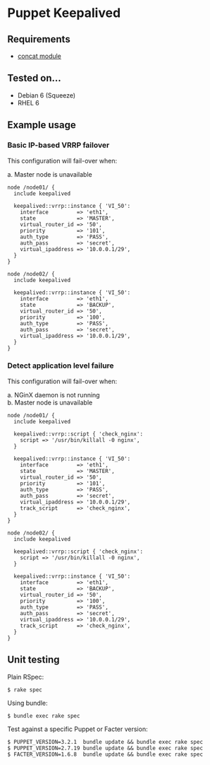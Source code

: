# Puppet Keepalived

## Requirements

* [concat module](https://github.com/ripienaar/puppet-concat)

## Tested on...

* Debian 6 (Squeeze)
* RHEL 6

## Example usage

### Basic IP-based VRRP failover

This configuration will fail-over when:

a. Master node is unavailable

    node /node01/ {
      include keepalived

      keepalived::vrrp::instance { 'VI_50':
        interface         => 'eth1',
        state             => 'MASTER',
        virtual_router_id => '50',
        priority          => '101',
        auth_type         => 'PASS',
        auth_pass         => 'secret',
        virtual_ipaddress => '10.0.0.1/29',
      }
    }

    node /node02/ {
      include keepalived

      keepalived::vrrp::instance { 'VI_50':
        interface         => 'eth1',
        state             => 'BACKUP',
        virtual_router_id => '50',
        priority          => '100',
        auth_type         => 'PASS',
        auth_pass         => 'secret',
        virtual_ipaddress => '10.0.0.1/29',
      }
    }

### Detect application level failure

This configuration will fail-over when:

a. NGinX daemon is not running<br>
b. Master node is unavailable

    node /node01/ {
      include keepalived

      keepalived::vrrp::script { 'check_nginx':
        script => '/usr/bin/killall -0 nginx',
      }

      keepalived::vrrp::instance { 'VI_50':
        interface         => 'eth1',
        state             => 'MASTER',
        virtual_router_id => '50',
        priority          => '101',
        auth_type         => 'PASS',
        auth_pass         => 'secret',
        virtual_ipaddress => '10.0.0.1/29',
        track_script      => 'check_nginx',
      }
    }

    node /node02/ {
      include keepalived

      keepalived::vrrp::script { 'check_nginx':
        script => '/usr/bin/killall -0 nginx',
      }

      keepalived::vrrp::instance { 'VI_50':
        interface         => 'eth1',
        state             => 'BACKUP',
        virtual_router_id => '50',
        priority          => '100',
        auth_type         => 'PASS',
        auth_pass         => 'secret',
        virtual_ipaddress => '10.0.0.1/29',
        track_script      => 'check_nginx',
      }
    }

## Unit testing

Plain RSpec:

    $ rake spec

Using bundle:

    $ bundle exec rake spec

Test against a specific Puppet or Facter version:

    $ PUPPET_VERSION=3.2.1  bundle update && bundle exec rake spec
    $ PUPPET_VERSION=2.7.19 bundle update && bundle exec rake spec
    $ FACTER_VERSION=1.6.8  bundle update && bundle exec rake spec


